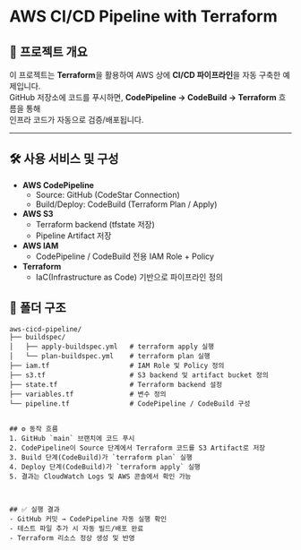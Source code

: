# AWS CI/CD Pipeline with Terraform

## 📖 프로젝트 개요
이 프로젝트는 **Terraform**을 활용하여 AWS 상에 **CI/CD 파이프라인**을 자동 구축한 예제입니다.  
GitHub 저장소에 코드를 푸시하면, **CodePipeline → CodeBuild → Terraform** 흐름을 통해  
인프라 코드가 자동으로 검증/배포됩니다.

---

## 🛠️ 사용 서비스 및 구성
- **AWS CodePipeline**
  - Source: GitHub (CodeStar Connection)
  - Build/Deploy: CodeBuild (Terraform Plan / Apply)
- **AWS S3**
  - Terraform backend (tfstate 저장)
  - Pipeline Artifact 저장
- **AWS IAM**
  - CodePipeline / CodeBuild 전용 IAM Role + Policy
- **Terraform**
  - IaC(Infrastructure as Code) 기반으로 파이프라인 정의



## 📂 폴더 구조
```plaintext
aws-cicd-pipeline/
├── buildspec/
│   ├── apply-buildspec.yml   # terraform apply 실행
│   └── plan-buildspec.yml    # terraform plan 실행
├── iam.tf                    # IAM Role 및 Policy 정의
├── s3.tf                     # S3 backend 및 artifact bucket 정의
├── state.tf                  # Terraform backend 설정
├── variables.tf              # 변수 정의
└── pipeline.tf               # CodePipeline / CodeBuild 구성


## ⚙️ 동작 흐름
1. GitHub `main` 브랜치에 코드 푸시  
2. CodePipeline이 Source 단계에서 Terraform 코드를 S3 Artifact로 저장  
3. Build 단계(CodeBuild)가 `terraform plan` 실행  
4. Deploy 단계(CodeBuild)가 `terraform apply` 실행  
5. 결과는 CloudWatch Logs 및 AWS 콘솔에서 확인 가능



## ✅ 실행 결과
- GitHub 커밋 → CodePipeline 자동 실행 확인
- 테스트 파일 추가 시 자동 빌드/배포 완료
- Terraform 리소스 정상 생성 및 반영
